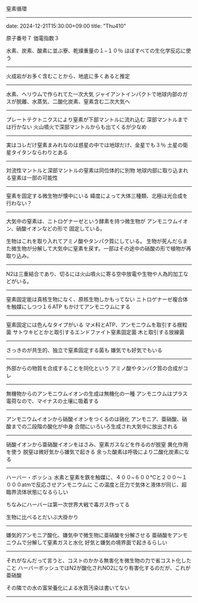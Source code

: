 窒素循環

---
date: 2024-12-21T15:30:00+09:00
title: "Thu410"

原子番号７
価電指数３

水素、炭素、酸素に並ぶ寮、乾燥重量の１−１０％
ほぼすべての生化学反応に使う

---

火成岩がお多く含むことから、地底に多くあると推定

---

水素、ヘリウムで作られてた一次大気
ジャイアントインパクトで地球内部のガスが脱離、水蒸気、二酸化炭素、窒素含む二次大気へ

---

プレートテクトニクスにより窒素が下部マントルに流れ込む
深部マントルまでは行かない
火山噴火で深部マントルからも出てくるが少なめ

---

実はコレだけ窒素まみれなのは惑星の中では地球だけ、金星でも３％
土星の衛星タイタンならわりとある

---

対流性マントルと深部マントルの窒素は同位体的に別物
地球内部に取り込まれる窒素は一部の可能性

---

窒素を固定する微生物が懐中にいる
緯度によって大体三種類、北極は光合成を行わない？

---

大気中の窒素は、ニトロゲナーゼという酵素を持つ微生物が
アンモニウムイオン、硝酸イオンなどの形で
固定している。

生物はこれを取り入れてアミノ酸やタンパク質にしている。
生物が死んだらまた微生物が分解して大気中に窒素を戻す。一部はその途中の硝酸の形で植物が再取り込み。

---

N2は三重結合であり、切るには火山噴火に寄る空中放電や生物や人為的加工などがいる。

---

窒素固定能は真核生物になく、原核生物しかもってない
ニトロゲナーゼ複合体を触媒にしつつ１６ATP もかけてアンモニウムにする

---

窒素固定には色んなタイプがいる
マメ科とATP、アンモニウムを取引する根粒菌
サトウキビとかと取引するエンドファイト窒素固定菌
木と取引する放線菌

---

さっきのが共生的、独立で窒素固定する菌も
嫌気でも好気でもいる

---

外部からの物質を合成することを同化という
アミノ酸やタンパク質の合成がコレ

---

無機物からのアンモニウムイオンの生成は無機化の一種
アンモニウムはプラス電荷なので、マイナスの土壌に吸着する

---

アンモニウムイオンから硝酸イオンをつくるのは硝化
アンモニア、亜硝酸、硝酸までの二段階の酸化が中身
合間にいろいろ生成され大気中に放出される

---

硝酸イオンから亜硝酸イオンをはさみ、窒素ガスなどを作るのが脱窒
異化作用を使う
脱窒は微好気から嫌気で起きる
余った酸素は呼吸により二酸化炭素になる

---

ハーバー・ボッシュ
水素と窒素を鉄を触媒に、４００~６００℃と２００〜１０００atmで反応させアンモニウムに
この温度と圧力で気体と液体が同じ、超臨界流体状態になるらしい

ちなみにハーバーは第一次世界大戦で毒ガス作ってる

生物に比べるとだいぶ大掛かり

---

嫌気的アンモニア酸化、嫌気中で微生物に亜硝酸を分解させる
亜硝酸をアンモニウムで分解して窒素ガスと水化
好気と嫌気の境界面で起きるらしい

---

それがなんだって言うと、コストのかかる無害化を微生物の力で省コスト化したこと
ハーバーボッシュではN2が酸化されNO2になり有害化するのだが、これが亜硝酸

その隣での水の富栄養化による水質汚染は書いてない

---
















































